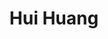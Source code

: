 ---
# Display name
title: Hui Huang
home_page: http://vcc.szu.edu.cn/_huihuang.html

# Is this the primary user of the site?
superuser: false

highlight_name: false
---